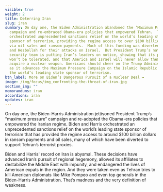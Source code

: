 ```yaml
---
visible: true
weight: 2
title: Deterring Iran
slug: iran
summary: On day one, the Biden Administration abandoned the ‘Maximum Pressure’
  campaign and re-embraced Obama-era policies that empowered Tehran.  They
  orchestrated unprecedented sanctions relief on the world’s leading state
  sponsor of terrorism, providing the regime access to over $100 billion dollars
  via oil sales and ransom payments.  Much of this funding was diverted to Hamas
  and Hezbollah for their attacks on Israel.  But President Trump’s national
  security team is putting Iran’s leaders on notice, showing that its proxy wars
  won’t be tolerated, and that America and Israel will never allow them to
  acquire a nuclear weapon. Americans should cheer on the Trump Administration
  as it advances the Maximum Pressure Campaign on the Islamic Republic of Iran,
  the world’s leading state sponsor of terrorism.
btn_label: More on Biden’s Dangerous Pursuit of a Nuclear Deal →
image: /img/focus/img_confronting-the-threat-of-iran.jpg
section_img: ""
memorandums: iran
accordions: iran
updates: iran
---
```

On day one, the Biden-Harris Administration jettisoned President Trump’s “maximum pressure” campaign and re-adopted the Obama-era policies that empowered the Iranian regime. Biden and Harris orchestrated an unprecedented sanctions relief on the world’s leading state sponsor of terrorism that has provided the regime access to around $100 billion dollars in ransom payments and oil sales, many of which have been diverted to support Tehran’s terrorist proxies.

Biden and Harris' record on Iran is abysmal. These decisions have advanced Iran’s pursuit of regional hegemony, allowed its affiliates to destabilize the Middle East with impunity, and endangered the lives of American expats in the region. And they were taken even as Tehran tries to kill American diplomats like Mike Pompeo and even top generals in the Biden-Harris Administration. That’s madness and the very definition of weakness.